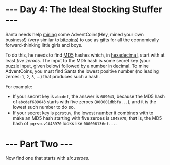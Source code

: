 ﻿# --- Day 4: The Ideal Stocking Stuffer ---

Santa needs help [mining](https://en.wikipedia.org/wiki/Bitcoin) some AdventCoins(Hey, mined your own business!) (very similar to [bitcoins](https://en.wikipedia.org/wiki/Bitcoin)) to use as gifts for all the economically forward-thinking little girls and boys.

To do this, he needs to find [MD5](https://en.wikipedia.org/wiki/Hexadecimal) hashes which, in [hexadecimal](https://en.wikipedia.org/wiki/Hexadecimal), start with at least *five zeroes*.  The input to the MD5 hash is some secret key (your puzzle input, given below) followed by a number in decimal. To mine AdventCoins, you must find Santa the lowest positive number (no leading zeroes: ```1```, ```2```, ```3```, ...) that produces such a hash.

For example:


* If your secret key is ```abcdef```, the answer is ```609043```, because the MD5 hash of ```abcdef609043``` starts with five zeroes (```000001dbbfa...```), and it is the lowest such number to do so.
* If your secret key is ```pqrstuv```, the lowest number it combines with to make an MD5 hash starting with five zeroes is ```1048970```; that is, the MD5 hash of ```pqrstuv1048970``` looks like ```000006136ef...```.


# --- Part Two ---

Now find one that starts with *six zeroes*.